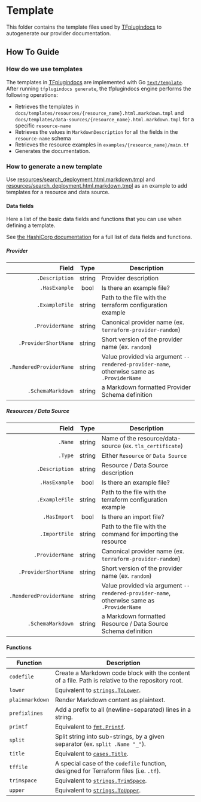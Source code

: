 # Template 
This folder contains the template files used by [TFplugindocs](https://github.com/hashicorp/terraform-plugin-docs) to autogenerate our provider documentation.


## How To Guide

### How do we use templates

The templates in [TFplugindocs](https://github.com/hashicorp/terraform-plugin-docs) are implemented with Go [`text/template`](https://golang.org/pkg/text/template/). After running `tfplugindocs generate`, the tfplugindocs engine performs the following operations:
 
 - Retrieves the templates in `docs/templates/resources/{resource_name}.html.markdown.tmpl` and `docs/templates/data-sources/{resource_name}.html.markdown.tmpl` for a specific `resource-name`
 - Retrieves the values in `MarkdownDescription` for all the fields in the `resource-name` schema
 - Retrieves the resource examples in `examples/{resource_name}/main.tf`
 - Generates the documentation.

 
 ### How to generate a new template
 Use [resources/search_deployment.html.markdown.tmpl](resources/search_deployment.html.markdown.tmpl) and [resources/search_deployment.html.markdown.tmpl](data-sources/search_deployment.html.markdown.tmpl) as an example to add templates for a resource and data source. 

#### Data fields
Here a list of the basic data fields and functions that you can use when defining a template.

See [the HashiCorp documentation](https://github.com/hashicorp/terraform-plugin-docs?tab=readme-ov-file#templates) for a full list of data fields and functions.

##### Provider

|                   Field |  Type  | Description                                                                               |
|------------------------:|:------:|-------------------------------------------------------------------------------------------|
|          `.Description` | string | Provider description                                                                      |
|           `.HasExample` |  bool  | Is there an example file?                                                                 |
|          `.ExampleFile` | string | Path to the file with the terraform configuration example                                 |
|         `.ProviderName` | string | Canonical provider name (ex. `terraform-provider-random`)                                 |
|    `.ProviderShortName` | string | Short version of the provider name (ex. `random`)                                         |
| `.RenderedProviderName` | string | Value provided via argument `--rendered-provider-name`, otherwise same as `.ProviderName` |
|       `.SchemaMarkdown` | string | a Markdown formatted Provider Schema definition                                           |

##### Resources / Data Source

|                   Field |  Type  | Description                                                                               |
|------------------------:|:------:|-------------------------------------------------------------------------------------------|
|                 `.Name` | string | Name of the resource/data-source (ex. `tls_certificate`)                                  |
|                 `.Type` | string | Either `Resource` or `Data Source`                                                        |
|          `.Description` | string | Resource / Data Source description                                                        |
|           `.HasExample` |  bool  | Is there an example file?                                                                 |
|          `.ExampleFile` | string | Path to the file with the terraform configuration example                                 |
|            `.HasImport` |  bool  | Is there an import file?                                                                  |
|           `.ImportFile` | string | Path to the file with the command for importing the resource                              |
|         `.ProviderName` | string | Canonical provider name (ex. `terraform-provider-random`)                                 |
|    `.ProviderShortName` | string | Short version of the provider name (ex. `random`)                                         |
| `.RenderedProviderName` | string | Value provided via argument `--rendered-provider-name`, otherwise same as `.ProviderName` |
|       `.SchemaMarkdown` | string | a Markdown formatted Resource / Data Source Schema definition                             |

#### Functions

| Function        | Description                                                                                       |
|-----------------|---------------------------------------------------------------------------------------------------|
| `codefile`      | Create a Markdown code block with the content of a file. Path is relative to the repository root. |
| `lower`         | Equivalent to [`strings.ToLower`](https://pkg.go.dev/strings#ToLower).                            |
| `plainmarkdown` | Render Markdown content as plaintext.                                                             |
| `prefixlines`   | Add a prefix to all (newline-separated) lines in a string.                                        |
| `printf`        | Equivalent to [`fmt.Printf`](https://pkg.go.dev/fmt#Printf).                                      |
| `split`         | Split string into sub-strings, by a given separator (ex. `split .Name "_"`).                      |
| `title`         | Equivalent to [`cases.Title`](https://pkg.go.dev/golang.org/x/text/cases#Title).                  |
| `tffile`        | A special case of the `codefile` function, designed for Terraform files (i.e. `.tf`).             |
| `trimspace`     | Equivalent to [`strings.TrimSpace`](https://pkg.go.dev/strings#TrimSpace).                        |
| `upper`         | Equivalent to [`strings.ToUpper`](https://pkg.go.dev/strings#ToUpper).                            |

